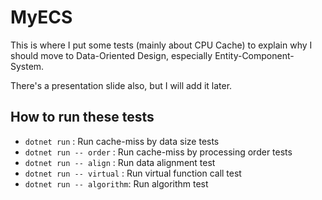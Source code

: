 # MyECS

This is where I put some tests (mainly about CPU Cache) to explain why I should move to Data-Oriented Design, especially Entity-Component-System.

There's a presentation slide also, but I will add it later.

## How to run these tests
- `dotnet run`             : Run cache-miss by data size tests
- `dotnet run -- order`    : Run cache-miss by processing order tests
- `dotnet run -- align`    : Run data alignment test
- `dotnet run -- virtual`  : Run virtual function call test
- `dotnet run -- algorithm`: Run algorithm test
